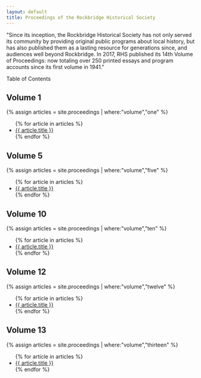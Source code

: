 ```yaml
---
layout: default
title: Proceedings of the Rockbridge Historical Society
---
```


"Since its inception, the Rockbridge Historical Society has not only served its community by providing original public programs about local history, but has also published them as a lasting resource for generations since, and audiences well beyond Rockbridge.  In 2017, RHS published its 14th Volume of Proceedings: now totaling over 250 printed essays and program accounts since its first volume in 1941."

Table of Contents

## Volume 1 

{% assign articles = site.proceedings | where:"volume","one"  %}
<ul>
	{% for article in articles  %}
	<li><a class="link-info" href="{{ article.url | relative_url }}">{{ article.title }}</a></li>
	 {% endfor %}
</ul> 

## Volume 5

{% assign articles = site.proceedings | where:"volume","five"  %}
<ul>
	{% for article in articles  %}
	<li><a href="{{ article.url | relative_url }}">{{ article.title }}</a></li>
	 {% endfor %}
</ul> 

## Volume 10

{% assign articles = site.proceedings | where:"volume","ten"  %}
<ul>
	{% for article in articles  %}
	<li><a href="{{ article.url | relative_url }}">{{ article.title }}</a></li>
	 {% endfor %}
</ul> 

## Volume 12

{% assign articles = site.proceedings | where:"volume","twelve"  %}
<ul>
	{% for article in articles  %}
	<li><a href="{{ article.url | relative_url }}">{{ article.title }}</a></li>
	 {% endfor %}
</ul> 

## Volume 13

{% assign articles = site.proceedings | where:"volume","thirteen"  %}
<ul>
	{% for article in articles  %}
	<li><a href="{{ article.url | relative_url }}">{{ article.title }}</a></li>
	 {% endfor %}
</ul> 